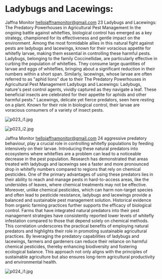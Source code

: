 # Ladybugs and Lacewings:

Jaffna Monitor
hellojaffnamonitor@gmail.com
23
Ladybugs 
and 
Lacewings: 
The 
Predatory 
Powerhouses in Agricultural Pest Management
In the ongoing battle against whiteflies, biological 
control has emerged as a key strategy, championed 
for its effectiveness and gentle impact on the 
environment. Among the most formidable allies 
in this natural fight against pests are ladybugs and 
lacewings, known for their voracious appetite 
for whitefly larvae, making them essential in 
controlling these harmful pests.
Ladybugs, belonging to the family Coccinellidae, 
are particularly effective in curbing the population 
of whiteflies. They consume large quantities of 
larvae and eggs of whiteflies, bringing about a 
significant reduction in their numbers within a 
short span. Similarly, lacewings, whose larvae 
are often referred to as "aphid lions" due to their 
The Predatory 
Powerhouses in 
Agricultural Pest 
Management
Ladybugs and 
Lacewings:
Ladybugs, nature's pest control agents, vividly 
captured as they navigate a leaf. These beneficial 
insects are celebrated for their appetite for aphids 
and other harmful pests."
Lacewings, delicate yet fierce predators, seen here 
resting on a plant. Known for their role in biological 
control, their larvae are voracious consumers of a 
variety of insect pests.

![p023_i1.jpg](images_out/012_ladybugs_and_lacewings/p023_i1.jpg)

![p023_i2.jpg](images_out/012_ladybugs_and_lacewings/p023_i2.jpg)

Jaffna Monitor
hellojaffnamonitor@gmail.com
24
aggressive predatory behaviour, play a crucial 
role in controlling whitefly populations by 
feeding intensively on their larvae.
Introducing these natural predators into 
ecosystems where whiteflies are a problem 
can lead to a noticeable decrease in the pest 
population. Research has demonstrated that 
areas treated with ladybugs and lacewings see 
a faster and more pronounced drop in whitefly 
numbers compared to regions that rely on 
chemical pesticides.
One of the primary advantages of using 
these predators lies in their ability to reach 
and manage pests in hard-to-access areas, 
like the undersides of leaves, where chemical 
treatments may not be effective. Moreover, 
unlike chemical pesticides, which can harm 
non-target species and often lead to pesticide 
resistance, ladybugs and lacewings provide a 
balanced and sustainable pest management 
solution.
Historical evidence from organic farming 
practices further supports the efficacy of 
biological control. Farms that have integrated 
natural predators into their pest management 
strategies have consistently reported lower 
levels of whitefly infestation compared to those 
that depend solely on chemical methods. This 
correlation underscores the practical benefits 
of employing natural predators and highlights 
their role in promoting sustainable agricultural 
practices.
By leveraging the predatory capabilities of 
ladybugs and lacewings, farmers and gardeners 
can reduce their reliance on harmful chemical 
pesticides, thereby enhancing biodiversity and 
fostering ecological balance. This approach not 
only aligns with the principles of sustainable 
agriculture 
but 
also 
ensures 
long-term 
agricultural productivity and environmental 
health.

![p024_i1.jpg](images_out/012_ladybugs_and_lacewings/p024_i1.jpg)

